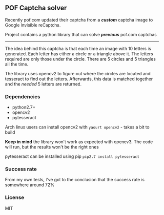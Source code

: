 ## POF Captcha solver

Recently pof.com updated their captcha from a ***custom*** captcha image
 to Google Invisible reCaptcha.
 
Project contains a python library that can solve ***previous*** pof.com captchas

----
The idea behind this captcha is that each time an image with 10 letters is generated. Each letter has 
 either a circle or a triangle above it. The letters required are only those under the circle. There
  are 5 circles and 5 triangles all the time. 
 
The library uses opencv2 to figure out where the circles are located and tesseract to 
find out the letters. Afterwards, this data is matched together and the *needed* 5 letters are returned. 

### Dependencies

- python2.7+
- opencv2
- pytesseract

Arch linux users can install opencv2 with `yaourt opencv2` - takes a bit to build

**Keep in mind** the library won't work as expected with opencv3. The code will
 run, but the results won't be the right ones

pytesseract can be installed  using pip `pip2.7 install pytesseract`

### Success rate

From my own tests, I've got to the conclusion that the success rate is somewhere around 72%

### License
MIT